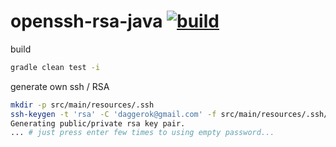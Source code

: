 openssh-rsa-java [![build](https://travis-ci.org/daggerok/openssh-rsa-java.svg?branch=master)](https://travis-ci.org/daggerok/openssh-rsa-java)
================

build

```bash
gradle clean test -i
```

generate own ssh / RSA

```bash
mkdir -p src/main/resources/.ssh
ssh-keygen -t 'rsa' -C 'daggerok@gmail.com' -f src/main/resources/.ssh/id_rsa
Generating public/private rsa key pair.
... # just press enter few times to using empty password...
```
